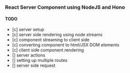 ### React Server Component using NodeJS and Hono

#### TODO
- [c] server setup
- [c] server side rendering using node streams
- [c] component streaming to client side 
- [c] converting component to html/JSX DOM elements
- [c] client side component rendering 
- [] server actions
- [] setting up multiple routes
- [] server side request 
